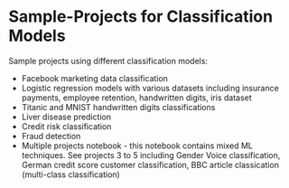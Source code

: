 # Sample-Projects for Classification Models
Sample projects using different classification models:

* Facebook marketing data classification
* Logistic regression models with various datasets including insurance payments, employee retention, handwritten digits, iris dataset
* Titanic and MNIST handwritten digits classifications
* Liver disease prediction
* Credit risk classification
* Fraud detection
* Multiple projects notebook - this notebook contains mixed ML techniques. See projects 3 to 5 including Gender Voice classification, German credit score customer classification, BBC article classication (multi-class classification)
